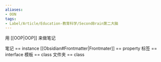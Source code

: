 ```yaml
---
aliases:
- OON
tags:
- Label/Article/Education-教育科学/SecondBrain第二大脑
---
```


用 [[OOP|OOP]] 来做笔记

笔记 == instance
[[Obsidian#Frontmatter|Frontmater]] == property
标签 == interface
模板 == class
文件夹 == class
